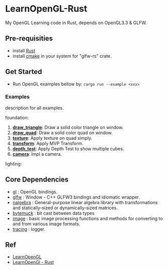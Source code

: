 # LearnOpenGL-Rust

My OpenGL Learning code in Rust, depends on OpenGL3.3 & GLFW.

## Pre-requisities

* install [Rust](https://www.rust-lang.org/tools/install)
* install [cmake](https://cmake.org/download/) in your system for "glfw-rs" crate.

## Get Started

* Run OpenGL examples bellow by: `cargo run --example <xxx>`

### Examples

description for all examples.

foundation:
1. [**draw_triangle**](examples/foundation/001_draw_triangle.rs): Draw a solid color triangle on window.
2. [**draw_quad**](examples/foundation/002_draw_quad.rs): Draw a solid color quad on window.
3. [**texture**](examples/foundation/003_texture.rs): Apply texture on quad simply.
4. [**transform**](examples/foundation/004_transform.rs): Apply MVP Transform.
5. [**depth_test**](examples/foundation/005_depth_test.rs): Apply Depth Test to show multiple cubes.
6. [**camera**](examples/foundation/006_camera.rs): Impl a camera.

lighting:


## Core Dependencies

* [gl](https://crates.io/crates/gl) : OpenGL bindings.
* [glfw](https://crates.io/crates/glfw) : Window - C++ GLFW3 bindings and idiomatic wrapper.
* [nalgebra](https://crates.io/crates/nalgebra) : General-purpose linear algebra library with transformations and statically-sized or dynamically-sized matrices.
* [bytemuck](https://crates.io/crates/bytemuck) : bit cast between data types
* [image](https://crates.io/crates/image) : basic image processing functions and methods for converting to and from various image formats.
* [tracing](https://crates.io/crates/tracing) : logger.

## Ref

* [LearnOpenGL](https://learnopengl.com/)
* [LearnOpenGl - Rust](https://rust-tutorials.github.io/learn-opengl/)
